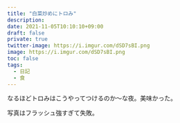 ```yaml
---
title: "白菜炒めにトロみ"
description: 
date: 2021-11-05T10:10:10+09:00
draft: false
private: true
twitter-image: https://i.imgur.com/dSD7sBI.png
image: https://i.imgur.com/dSD7sBI.png
toc: false
tags:
  - 日記
  - 食
---
```


なるほどトロみはこうやってつけるのか〜な夜。美味かった。

写真はフラッシュ強すぎて失敗。
